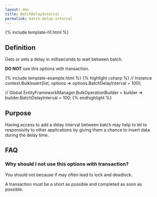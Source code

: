 ```yaml
---
layout: dev
title: BatchDelayInterval
permalink: batch-delay-interval
---
```


{% include template-h1.html %}

## Definition
Gets or sets a delay in milliseconds to wait between batch.

**DO NOT** use this options with transaction.

{% include template-example.html %} 
{% highlight csharp %}
// Instance
context.BulkInsert(list, options => options.BatchDelayInterval = 100);

// Global
EntityFrameworkManager.BulkOperationBuilder = builder => builder.BatchDelayInterval = 100;
{% endhighlight %}

## Purpose
Having access to add a delay interval between batch may help to let to responsivity to other applications by giving them a chance to insert data during the delay time.

## FAQ

### Why should I not use this options with transaction?
You should not because if may often lead to lock and deadlock.

A transaction must be a short as possible and completed as soon as possible.
